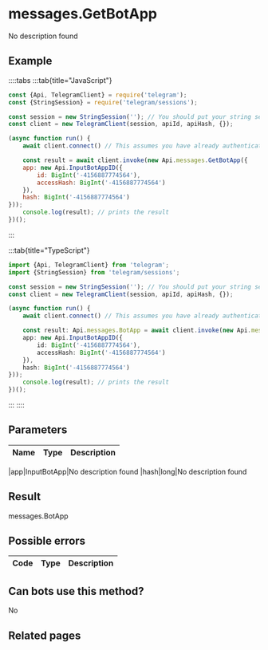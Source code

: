 # messages.GetBotApp

No description found

## Example

::::tabs
:::tab{title="JavaScript"}
```js
const {Api, TelegramClient} = require('telegram');
const {StringSession} = require('telegram/sessions');

const session = new StringSession(''); // You should put your string session here
const client = new TelegramClient(session, apiId, apiHash, {});

(async function run() {
    await client.connect() // This assumes you have already authenticated with .start()

    const result = await client.invoke(new Api.messages.GetBotApp({
    app: new Api.InputBotAppID({
        id: BigInt('-4156887774564'),
        accessHash: BigInt('-4156887774564')
    }),
    hash: BigInt('-4156887774564')
}));
    console.log(result); // prints the result
})();
```
:::

:::tab{title="TypeScript"}
```ts
import {Api, TelegramClient} from 'telegram';
import {StringSession} from 'telegram/sessions';

const session = new StringSession(''); // You should put your string session here
const client = new TelegramClient(session, apiId, apiHash, {});

(async function run() {
    await client.connect() // This assumes you have already authenticated with .start()

    const result: Api.messages.BotApp = await client.invoke(new Api.messages.GetBotApp({
    app: new Api.InputBotAppID({
        id: BigInt('-4156887774564'),
        accessHash: BigInt('-4156887774564')
    }),
    hash: BigInt('-4156887774564')
}));
    console.log(result); // prints the result
})();
```
:::
::::



## Parameters

| Name | Type | Description |
| :--: | ---- | ----------- |

|app|InputBotApp|No description found
|hash|long|No description found


## Result

messages.BotApp

## Possible errors

| Code | Type | Description |
| :--: | ---- | ----------- |



## Can bots use this method?

No

## Related pages


